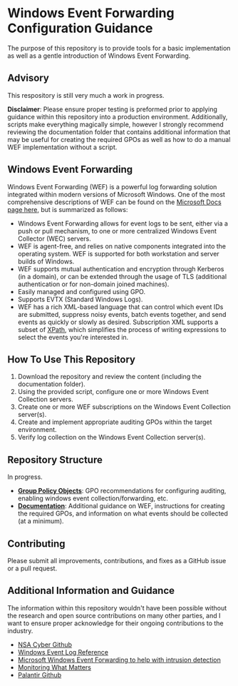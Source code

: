 # Windows Event Forwarding Configuration Guidance
The purpose of this repository is to provide tools for a basic implementation as well as a gentle introduction of Windows Event Forwarding.

## Advisory

This respository is still very much a work in progress.

**Disclaimer**: Please ensure proper testing is preformed prior to applying guidance within this repository into a production environment. Additionally, scripts make everything magically simple, however I strongly recommend reviewing the documentation folder that contains additional information that may be useful for creating the required GPOs as well as how to do a manual WEF implementation without a script.

## Windows Event Forwarding

Windows Event Forwarding (WEF) is a powerful log forwarding solution integrated within modern versions of Microsoft Windows. One of the most comprehensive descriptions of WEF can be found on the [Microsoft Docs page here](https://docs.microsoft.com/en-us/windows/threat-protection/use-windows-event-forwarding-to-assist-in-instrusion-detection), but is summarized as follows:

* Windows Event Forwarding allows for event logs to be sent, either via a push or pull mechanism, to one or more centralized Windows Event Collector (WEC) servers.
* WEF is agent-free, and relies on native components integrated into the operating system. WEF is supported for both workstation and server builds of Windows.
* WEF supports mutual authentication and encryption through Kerberos (in a domain), or can be extended through the usage of TLS (additional authentication or for non-domain joined machines).
* Easily managed and configured using GPO.
* Supports EVTX (Standard Windows Logs).
* WEF has a rich XML-based language that can control which event IDs are submitted, suppress noisy events, batch events together, and send events as quickly or slowly as desired. Subscription XML supports a subset of [XPath](https://msdn.microsoft.com/en-us/library/windows/desktop/dd996910(v=vs.85).aspx#limitations), which simplifies the process of writing expressions to select the events you're interested in.

## How To Use This Repository

1. Download the repository and review the content (including the documentation folder).
2. Using the provided script, configure one or more Windows Event Collection servers.
3. Create one or more WEF subscriptions on the Windows Event Collection server(s).
4. Create and implement appropriate auditing GPOs within the target environment.
5. Verify log collection on the Windows Event Collection server(s).

## Repository Structure

In progress.
* [**Group Policy Objects**](./group-policy-objects/): GPO recommendations for configuring auditing, enabling windows event collection/forwarding, etc.
* [**Documentation**](./documentation): Additional guidance on WEF, instructions for creating the required GPOs, and information on what events should be collected (at a minimum).

## Contributing

Please submit all improvements, contributions, and fixes as a GitHub issue or a pull request.

## Additional Information and Guidance

The information within this repository wouldn't have been possible without the research and open source contributions on many other parties, and I want to ensure proper acknowledge for their ongoing contributions to the industry.

* [NSA Cyber Github](https://github.com/nsacyber/Event-Forwarding-Guidance)
* [Windows Event Log Reference](https://docs.microsoft.com/en-us/windows/win32/wes/windows-event-log-reference?redirectedfrom=MSDN)
* [Microsoft Windows Event Forwarding to help with intrusion detection](https://docs.microsoft.com/en-us/windows/threat-protection/use-windows-event-forwarding-to-assist-in-instrusion-detection)
* [Monitoring What Matters](https://blogs.technet.microsoft.com/jepayne/2015/11/23/monitoring-what-matters-windows-event-forwarding-for-everyone-even-if-you-already-have-a-siem/)
* [Palantir Github](https://github.com/palantir/windows-event-forwarding)
